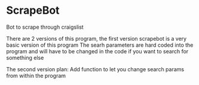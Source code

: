 # ScrapeBot
Bot to scrape through craigslist 

There are 2 versions of this program, the first version scrapebot is a very basic version of this program 
The searh parameters are hard coded into the program and will have to be changed in the code if you want to search for something else

The second version plan: Add function to let you change search params from within the program
